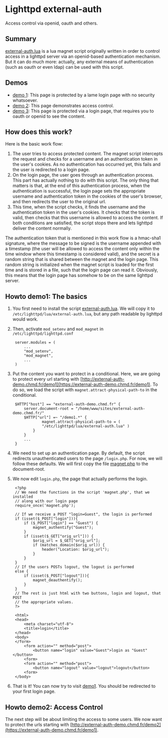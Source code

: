 Lighttpd external-auth
======================

Access control via openid, oauth and others.

Summary
-------

[external-auth.lua](https://git.chmd.fr/?p=lighttpd-external-auth;a=blob_plain;f=external-auth.lua;hb=HEAD)
is a lua magnet script originally written in order to control access in a
lighttpd server via an openid-based authentication mechanism. But it can
do much more: actually, any external means of authentication (such as
oauth or even ldap) can be used with this script.

Demos
-----
* [demo 1](/demo1): This page is protected by a lame login page with no
  security whatsoever.
* [demo 2](/demo2): This page demonstrates access control.
* [demo 3](/demo3): This page is protected via a login page, that requires
  you to oauth or openid to see the content.

How does this work?
-------------------
Here is the basic work flow:

1. The user tries to access protected content. The magnet script
   intercepts the request and checks for a username and an authentication
   token in the user's cookies. As no authentication has occurred yet, this
   fails and the user is redirected to a login page.
2. On the login page, the user goes through an authentication process.
   This part has actually nothing to do with this script. The only thing
   that matters is that, at the end of this authentication process, when
   the authentication is successful, the login page sets the appropriate
   username and authentication token in the cookies of the user's browser,
   and then redirects the user to the original url.
3. This time, when the script checks, it finds the username and the
   authentication token in the user's cookies. It checks that the token is
   valid, then checks that this username is allowed to access the content.
   If both conditions are satisfied, the script stops there and lets
   lighttpd deliver the content normally.

The authentication token that is mentioned in this work flow is a
hmac-sha1 signature, where the message to be signed is the username
appended with a timestamp (the user will be allowed to access the content
only within the time window where this timestamp is considered valid), and
the secret is a random string that is shared between the magnet and the
login page. This random string is initialized when the magnet script is
loaded for the first time and is stored in a file, such that the login
page can read it.  Obviously, this means that the login page has somehow
to be on the same lighttpd server.

Howto demo1: The basics
-----------------------

1. You first need to install the script
   [external-auth.lua](http://fix.me). We will copy it to
   `/etc/lighttpd/lua/external-auth.lua`, but any path readable by
   lighttpd would work.

2. Then, activate `mod_setenv` and `mod_magnet` in
   `/etc/lighttpd/lighttpd.conf`

        server.modules = (
            ...
            "mod_setenv",
            "mod_magnet",
            ...
        )

3. Put the content you want to protect in a conditional. Here, we are
   going to protect every url starting with
   [http://external-auth-demo.chmd.fr/demo1](https://external-auth-demo.chmd.fr/demo1).
   To do so, we load the script with `magnet.attract-physical-path-to` in
   the conditional.

        $HTTP["host"] == "external-auth-demo.chmd.fr" {
            server.document-root = "/home/www/sites/external-auth-demo.chmd.fr/"
            $HTTP["url"] =~ "/demo1.*" {
                    magnet.attract-physical-path-to = (
                    "/etc/lighttpd/lua/external-auth.lua" )
                }
            }
            ...
        }

4. We need to set up an authentication page. By default, the script
   redirects unauthenticated users to the page `/login.php`. For now, we
   will follow these defaults. We will first copy the file
   [magnet.php](http://fix.me) to the document-root.

5. We now edit `login.php`, the page that actually performs the login.

        <?php
        // We need the functions in the script 'magnet.php', that we installed
        // along with our login page
        require_once('magnet.php');
        
        // If we receive a POST "login=Guest", the login is performed
        if (isset($_POST["login"])){
            if ($_POST["login"] == "Guest") {
                magnet_authentify("Guest");
            }
            if (isset($_GET["orig_url"])) {
                $orig_url = $_GET["orig_url"];
                if (matches_domain($orig_url)) {
                    header("Location: $orig_url");
                }
            }
        }
        // If the users POSTs logout, the logout is performed
        else {
            if (isset($_POST["logout"])){
                magnet_deauthentify();
            }
        }
        // The rest is just html with two buttons, login and logout, that POST
        // the appropriate values.
        ?>
        
        <html>
        <head>
            <meta charset="utf-8">
            <title>login</title>
        </head>
        <body>
        </form>
            <form action="" method="post">
                <button name="login" value="Guest">login as "Guest"</button>
            <form>
            <form action="" method="post">
                <button name="logout" value="logout">logout</button>
            <form>
        </body>

6. That is it! You can now try to visit
   [demo1](https://external-auth-demo.chmd.fr/demo1). You should be
   redirected to your first login page.

Howto demo2: Access Control
---------------------------

The next step will be about limiting the access to some users. We now want
to protect the urls starting with
[http://external-auth-demo.chmd.fr/demo2](https://external-auth-demo.chmd.fr/demo1).


